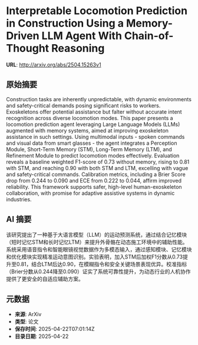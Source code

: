 # Interpretable Locomotion Prediction in Construction Using a Memory-Driven LLM Agent With Chain-of-Thought Reasoning

**URL**: http://arxiv.org/abs/2504.15263v1

## 原始摘要

Construction tasks are inherently unpredictable, with dynamic environments
and safety-critical demands posing significant risks to workers. Exoskeletons
offer potential assistance but falter without accurate intent recognition
across diverse locomotion modes. This paper presents a locomotion prediction
agent leveraging Large Language Models (LLMs) augmented with memory systems,
aimed at improving exoskeleton assistance in such settings. Using multimodal
inputs - spoken commands and visual data from smart glasses - the agent
integrates a Perception Module, Short-Term Memory (STM), Long-Term Memory
(LTM), and Refinement Module to predict locomotion modes effectively.
Evaluation reveals a baseline weighted F1-score of 0.73 without memory, rising
to 0.81 with STM, and reaching 0.90 with both STM and LTM, excelling with vague
and safety-critical commands. Calibration metrics, including a Brier Score drop
from 0.244 to 0.090 and ECE from 0.222 to 0.044, affirm improved reliability.
This framework supports safer, high-level human-exoskeleton collaboration, with
promise for adaptive assistive systems in dynamic industries.


## AI 摘要

该研究提出了一种基于大语言模型（LLM）的运动预测系统，通过结合记忆模块（短时记忆STM和长时记忆LTM）来提升外骨骼在动态施工环境中的辅助性能。系统采用语音指令和智能眼镜视觉数据作为多模态输入，通过感知模块、记忆模块和优化模块实现精准运动意图识别。实验表明，加入STM后加权F1分数从0.73提升至0.81，结合LTM后达0.90，在模糊指令和安全关键场景表现优异。校准指标（Brier分数从0.244降至0.090）证实了系统可靠性提升，为动态行业的人机协作提供了更安全的自适应辅助方案。

## 元数据

- **来源**: ArXiv
- **类型**: 论文
- **保存时间**: 2025-04-22T07:01:14Z
- **目录日期**: 2025-04-22
